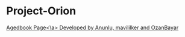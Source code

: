 # Project-Orion
<a href='agedbook.gf'>Agedbook Page<\a>
Developed by Anunlu, mavililker and OzanBayar
